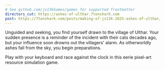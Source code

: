 ```yaml
---
# See github.com/js13kGames/games for supported frontmatter
directors_cut: https://ashes-of-ulthar.7tonshark.com
post: https://7tonshark.com/posts/making-of-js13k-2025-ashes-of-ulthar/
---
```

Unguided and seeking, you find yourself drawn to the village of Ulthar. Your sudden presence is a reminder of the incident with their cats decades ago, but your influence soon drowns out the villagers' alarm. As otherworldly ashes fall from the sky, you begin preparations.

Play with your keyboard and race against the clock in this eerie pixel-art resource simulation game.